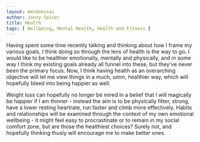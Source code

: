 ```yaml
---
layout: mendokusai
author: Jonny Spicer
title: Health
tags: [ Wellbeing, Mental Health, Health and Fitness ]
---
```

Having spent some time recently talking and thinking about how I frame my various goals, I think doing so through the lens of health
is the way to go. I would like to be healthier emotionally, mentally and physically, and in some way I think my existing goals 
already all funnel into these, but they've never been the primary focus. Now, I think having health as an overarching objective will
let me view things in a much, umm, healthier way, which will hopefully bleed into being happier as well.

Weight loss can hopefully no longer be mired in a belief that I will magically be happier if I am thinner - instead the aim is to be
physically fitter, strong, have a lower resting heartrate, run faster and climb more effectively. Habits and relationships will be
examined through the context of my own emotional wellbeing - it might feel easy to procrastinate or to remain in my social comfort
zone, but are those the healthiest choices? Surely not, and hopefully thinking thusly will encourage me to make better ones.
